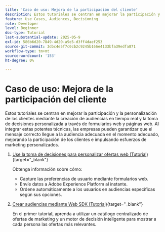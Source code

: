 ```yaml
---
title: 'Caso de uso: Mejora de la participación del cliente'
description: Estos tutoriales se centran en mejorar la participación y la personalización de los clientes mediante la creación de audiencias en tiempo real y la toma de decisiones personalizada a través de formularios web y páginas web.
feature: Use Cases, Audiences, Decisioning
role: Developer
level: Beginner
doc-type: Tutorial
last-substantial-update: 2025-05-9
exl-id: 586b6d20-7849-4d20-a9e5-d3ff4daef253
source-git-commit: 3dbc4e5f7c0cb2c9245b166e4133bfa39edfa871
workflow-type: tm+mt
source-wordcount: '153'
ht-degree: 0%

---
```


# Caso de uso: Mejora de la participación del cliente

Estos tutoriales se centran en mejorar la participación y la personalización de los clientes mediante la creación de audiencias en tiempo real y la toma de decisiones personalizada a través de formularios web y páginas web. Al integrar estas potentes técnicas, las empresas pueden garantizar que el mensaje correcto llegue a la audiencia adecuada en el momento adecuado, mejorando la participación de los clientes e impulsando esfuerzos de marketing personalizados.

1. [Use la toma de decisiones para personalizar ofertas web (Tutorial)](https://experienceleague.adobe.com/en/docs/journey-optimizer-learn/use-decisioning-to-personalize-web-offers/introduction){target="_blank"}

   Obtenga información sobre cómo:

   * Capture las preferencias de usuario mediante formularios web.
   * Envíe datos a Adobe Experience Platform al instante.
   * Ordene automáticamente a los usuarios en audiencias específicas según sus opciones.


2. [Crear audiencias mediante Web SDK (Tutorial)](https://experienceleague.adobe.com/en/docs/journey-optimizer-learn/create-audiences-using-web-sdk/introduction){target="_blank"}

   En el primer tutorial, aprenda a utilizar un catálogo centralizado de ofertas de marketing y un motor de decisión inteligente para mostrar a cada persona las ofertas más relevantes.

